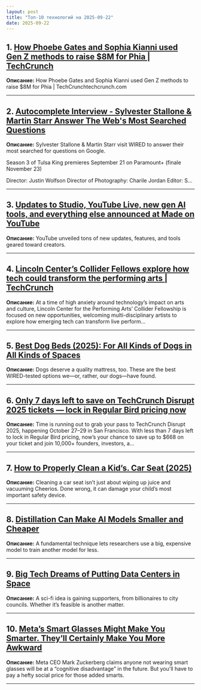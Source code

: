 ```yaml
---
layout: post
title: "Топ-10 технологий на 2025-09-22"
date: 2025-09-22
---
```


## 1. [How Phoebe Gates and Sophia Kianni used Gen Z methods to raise $8M for Phia | TechCrunch](https://techcrunch.com/2025/09/20/how-phoebe-gates-and-sophia-kianni-used-gen-z-methods-to-raise-8m-for-phia/)

**Описание:** How Phoebe Gates and Sophia Kianni used Gen Z methods to raise $8M for Phia | TechCrunchtechcrunch.com

---

## 2. [Autocomplete Interview - Sylvester Stallone & Martin Starr Answer The Web's Most Searched Questions](https://www.wired.com/video/watch/google-autocomplete-inverviews-sylvester-stallone-and-martin-starr-answer-the-webs-most-searched-questions/)

**Описание:** Sylvester Stallone & Martin Starr visit WIRED to answer their most searched for questions on Google.

Season 3 of Tulsa King premieres September 21 on Paramount+ (finale November 23)

Director: Justin Wolfson
Director of Photography: Charile Jordan 
Editor: S…

---

## 3. [Updates to Studio, YouTube Live, new gen AI tools, and everything else announced at Made on YouTube](https://techcrunch.com/2025/09/20/updates-to-studio-youtube-live-new-gen-ai-tools-and-everything-else-announced-at-made-on-youtube/)

**Описание:** YouTube unveiled tons of new updates, features, and tools geared toward creators.

---

## 4. [Lincoln Center’s Collider Fellows explore how tech could transform the performing arts | TechCrunch](https://techcrunch.com/2025/09/20/lincoln-centers-collider-fellows-explore-how-tech-could-transform-the-performing-arts/)

**Описание:** At a time of high anxiety around technology’s impact on arts and culture, Lincoln Center for the Performing Arts’ Collider Fellowship is focused on new opportunities, welcoming multi-disciplinary artists to explore how emerging tech can transform live perform…

---

## 5. [Best Dog Beds (2025): For All Kinds of Dogs in All Kinds of Spaces](https://www.wired.com/gallery/best-dog-bed/)

**Описание:** Dogs deserve a quality mattress, too. These are the best WIRED-tested options we—or, rather, our dogs—have found.

---

## 6. [Only 7 days left to save on TechCrunch Disrupt 2025 tickets — lock in Regular Bird pricing now](https://techcrunch.com/2025/09/20/only-7-days-left-to-save-on-techcrunch-disrupt-2025-tickets-lock-in-regular-bird-pricing-now/)

**Описание:** Time is running out to grab your pass to TechCrunch Disrupt 2025, happening October 27–29 in San Francisco. With less than 7 days left to lock in Regular Bird pricing, now’s your chance to save up to $668 on your ticket and join 10,000+ founders, investors, a…

---

## 7. [How to Properly Clean a Kid’s. Car Seat (2025)](https://www.wired.com/story/how-to-clean-a-kids-car-seat/)

**Описание:** Cleaning a car seat isn’t just about wiping up juice and vacuuming Cheerios. Done wrong, it can damage your child’s most important safety device.

---

## 8. [Distillation Can Make AI Models Smaller and Cheaper](https://www.wired.com/story/how-distillation-makes-ai-models-smaller-and-cheaper/)

**Описание:** A fundamental technique lets researchers use a big, expensive model to train another model for less.

---

## 9. [Big Tech Dreams of Putting Data Centers in Space](https://www.wired.com/story/data-centers-gobble-earths-resources-what-if-we-took-them-to-space-instead/)

**Описание:** A sci-fi idea is gaining supporters, from billionaires to city councils. Whether it’s feasible is another matter.

---

## 10. [Meta’s Smart Glasses Might Make You Smarter. They’ll Certainly Make You More Awkward](https://www.wired.com/story/meta-smart-glasses-cognitive-disadvantage/)

**Описание:** Meta CEO Mark Zuckerberg claims anyone not wearing smart glasses will be at a “cognitive disadvantage” in the future. But you'll have to pay a hefty social price for those added smarts.

---

